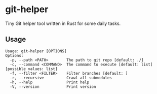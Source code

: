 # git-helper

Tiny Git helper tool written in Rust for some daily tasks.

## Usage

    Usage: git-helper [OPTIONS]
    Options:
      -p, --path <PATH>        The path to git repo [default: ./]
      -c, --command <COMMAND>  The command to execute [default: list] [possible values: list]
      -f, --filter <FILTER>    Filter branches [default: ]
      -r, --recursive          Crawl all submodules
      -h, --help               Print help
      -V, --version            Print version
